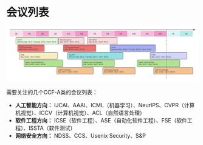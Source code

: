 # 会议列表

![confDDLv1](./confDDLv2.png)

需要关注的几个CCF-A类的会议列表：

- **人工智能方向：** IJCAI、AAAI、ICML（机器学习）、NeurIPS、CVPR（计算机视觉）、ICCV（计算机视觉）、ACL（自然语言处理）
- **软件工程方向：** ICSE（软件工程）、ASE（自动化软件工程）、FSE（软件工程）、ISSTA（软件测试）
- **网络安全方向：** NDSS、CCS、Usenix Security、S&P

